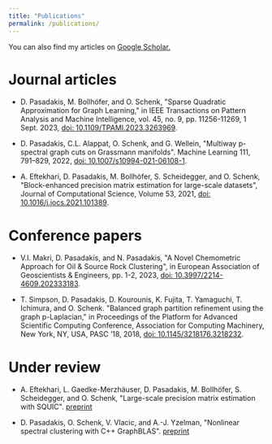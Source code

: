 ```yaml
---
title: "Publications"
permalink: /publications/
---
```


You can also find my articles on <u><a href="{{https://scholar.google.com/citations?user=X8lZFUEAAAAJ&hl=en}}">Google Scholar</a>.</u>

# Journal articles

* D. Pasadakis, M. Bollhöfer, and O. Schenk, "Sparse Quadratic Approximation for Graph Learning," in IEEE Transactions on Pattern Analysis and Machine Intelligence, vol. 45, no. 9, pp. 11256-11269, 1 Sept. 2023, [doi: 10.1109/TPAMI.2023.3263969](https://doi.org/10.1109/TPAMI.2023.3263969).

* D. Pasadakis, C.L. Alappat, O. Schenk, and G. Wellein, "Multiway p-spectral graph cuts on Grassmann manifolds". Machine Learning 111, 791–829, 2022, [doi: 10.1007/s10994-021-06108-1](https://doi.org/10.1007/s10994-021-06108-1). 

* A. Eftekhari, D. Pasadakis, M. Bollhöfer, S. Scheidegger, and O. Schenk, "Block-enhanced precision matrix estimation for large-scale datasets", Journal of Computational Science, Volume 53, 2021, [doi: 10.1016/j.jocs.2021.101389](https://doi.org/10.1016/j.jocs.2021.101389). 

# Conference papers

* V.I. Makri, D. Pasadakis, and N. Pasadakis, "A Novel Chemometric Approach for Oil & Source Rock Clustering", in European Association of Geoscientists & Engineers, pp. 1-2, 2023, [doi: 10.3997/2214-4609.202333183](https://doi.org/10.3997/2214-4609.202333183).

* T. Simpson, D. Pasadakis, D. Kourounis, K. Fujita, T. Yamaguchi, T. Ichimura, and O. Schenk. "Balanced graph partition refinement using the graph p-Laplacian," in Proceedings of the Platform for Advanced Scientific Computing Conference, Association for Computing Machinery, New York, NY, USA, PASC ’18, 2018, [doi: 10.1145/3218176.3218232](https://doi.org/10.1145/3218176.3218232).

# Under review

* A. Eftekhari, L. Gaedke-Merzhäuser, D. Pasadakis, M. Bollhöfer, S. Scheidegger, and O. Schenk, "Large-scale precision matrix estimation with SQUIC". [preprint](https://papers.ssrn.com/sol3/papers.cfm?abstract_id=3904001)

* D. Pasadakis, O. Schenk, V. Vlacic, and A.-J. Yzelman, "Nonlinear spectral clustering with C++ GraphBLAS". [preprint](http://albert-jan.yzelman.net/PDFs/pasadakis23a-pp.pdf)


